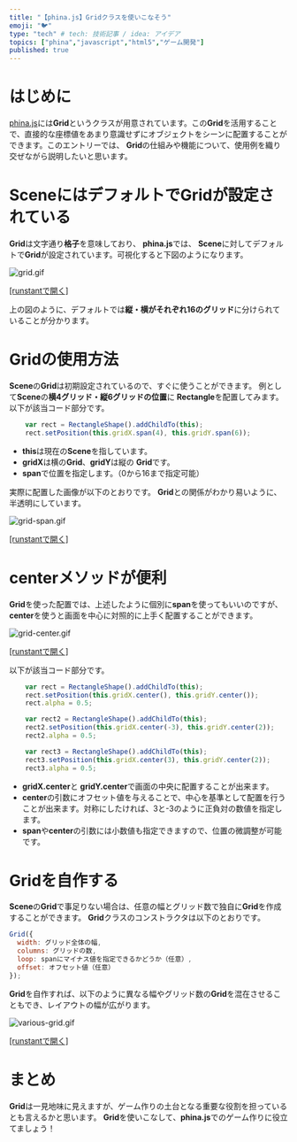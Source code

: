 ```yaml
---
title: "【phina.js】Gridクラスを使いこなそう"
emoji: "🐦"
type: "tech" # tech: 技術記事 / idea: アイデア
topics: ["phina","javascript","html5","ゲーム開発"]
published: true
---
```


# はじめに
[phina.js](http://phinajs.com/)には**Grid**というクラスが用意されています。この**Grid**を活用することで、直接的な座標値をあまり意識せずにオブジェクトをシーンに配置することができます。このエントリーでは、 **Grid**の仕組みや機能について、使用例を織り交ぜながら説明したいと思います。

# SceneにはデフォルトでGridが設定されている
**Grid**は文字通り**格子**を意味しており、 **phina.js**では、 **Scene**に対してデフォルトで**Grid**が設定されています。可視化すると下図のようになります。

![grid.gif](/images/grid.gif)

[[runstantで開く]](http://runstant.com/alkn203/projects/ffdf49bd)

上の図のように、デフォルトでは**縦・横がそれぞれ16のグリッド**に分けられていることが分かります。

# Gridの使用方法
**Scene**の**Grid**は初期設定されているので、すぐに使うことができます。
例として**Scene**の**横4グリッド・縦6グリッドの位置**に **Rectangle**を配置してみます。以下が該当コード部分です。

```js
    var rect = RectangleShape().addChildTo(this);
    rect.setPosition(this.gridX.span(4), this.gridY.span(6));
```

* **this**は現在の**Scene**を指しています。
* **gridX**は横の**Grid**、**gridY**は縦の **Grid**です。
* **span**で位置を指定します。（0から16まで指定可能）

実際に配置した画像が以下のとおりです。
**Grid**との関係がわかり易いように、半透明にしています。

![grid-span.gif](/images/grid-span.gif)

[[runstantで開く]](http://runstant.com/alkn203/projects/5f2e7803)

# centerメソッドが便利
**Grid**を使った配置では、上述したように個別に**span**を使ってもいいのですが、 **center**を使うと画面を中心に対照的に上手く配置することができます。

![grid-center.gif](/images/grid-center.gif)

[[runstantで開く]](http://runstant.com/alkn203/projects/73380d8f)

以下が該当コード部分です。

```js
    var rect = RectangleShape().addChildTo(this);
    rect.setPosition(this.gridX.center(), this.gridY.center());
    rect.alpha = 0.5;

    var rect2 = RectangleShape().addChildTo(this);
    rect2.setPosition(this.gridX.center(-3), this.gridY.center(2));
    rect2.alpha = 0.5;

    var rect3 = RectangleShape().addChildTo(this);
    rect3.setPosition(this.gridX.center(3), this.gridY.center(2));
    rect3.alpha = 0.5;
```

* **gridX.center**と **gridY.center**で画面の中央に配置することが出来ます。
* **center**の引数にオフセット値を与えることで、中心を基準として配置を行うことが出来ます。対称にしたければ、3と-3のように正負対の数値を指定します。
* **span**や**center**の引数には小数値も指定できますので、位置の微調整が可能です。

# Gridを自作する
**Scene**の**Grid**で事足りない場合は、任意の幅とグリッド数で独自に**Grid**を作成することができます。 **Grid**クラスのコンストラクタは以下のとおりです。

```js
Grid({
  width: グリッド全体の幅,
  columns: グリッドの数,
  loop: spanにマイナス値を指定できるかどうか（任意）,
  offset: オフセット値（任意）
});
```

**Grid**を自作すれば、以下のように異なる幅やグリッド数の**Grid**を混在させることもでき、レイアウトの幅が広がります。

![various-grid.gif](/images/various-grid.gif)

[[runstantで開く]](http://runstant.com/alkn203/projects/386838f8)

# まとめ
**Grid**は一見地味に見えますが、ゲーム作りの土台となる重要な役割を担っているとも言えるかと思います。 **Grid**を使いこなして、**phina.js**でのゲーム作りに役立てましょう！